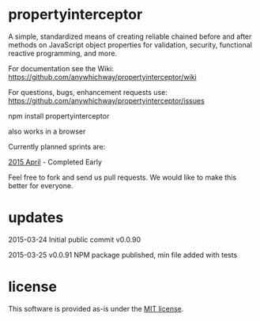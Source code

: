 # propertyinterceptor
A simple, standardized means of creating reliable chained before and after methods on JavaScript object properties for validation, security, functional reactive programming, and more.

For documentation see the Wiki: https://github.com/anywhichway/propertyinterceptor/wiki

For questions, bugs, enhancement requests use: https://github.com/anywhichway/propertyinterceptor/issues

npm install propertyinterceptor

also works in a browser

Currently planned sprints are:

[2015 April](https://github.com/anywhichway/propertyinterceptor/issues?q=is%3Aopen+is%3Aissue+milestone%3A%222015+April+Sprint%22) - Completed Early

Feel free to fork and send us pull requests. We would like to make this better for everyone.

# updates

2015-03-24 Initial public commit v0.0.90

2015-03-25 v0.0.91 NPM package published, min file added with tests 

# license

This software is provided as-is under the [MIT license](http://opensource.org/licenses/MIT).

